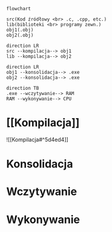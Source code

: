 ```mermaid
flowchart

src(Kod źródłowy <br> .c, .cpp, etc.)
lib(biblioteki <br> programy zewn.)
obj1(.obj)
obj2(.obj)

direction LR
src --kompilacja--> obj1
lib --kompilacja--> obj2

direction LR
obj1 --konsolidacja--> .exe
obj2 --konsolidacja--> .exe

direction TB
.exe --wczytywanie--> RAM
RAM --wykonywanie--> CPU

```
# [[Kompilacja]]
![[Kompilacja#^5d4ed4]]

# Konsolidacja
# Wczytywanie
# Wykonywanie